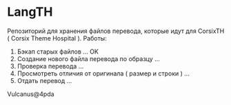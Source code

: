 # LangTH
Репозиторий для хранения файлов перевода, которые идут для CorsixTH ( Corsix Theme Hospital ).
Работы:

1. Бэкап старых файлов ... OK
2. Создание нового файла перевода по образцу ...
3. Проверка перевода ...
4. Просмотреть отличия от оригинала ( размер и строки ) ...
5. Отдать перевод ...

Vulcanus@4pda